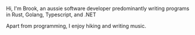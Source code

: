 Hi, I'm Brook, an aussie software developer predominantly writing programs in Rust, Golang, Typescript, and .NET

Apart from programming, I enjoy hiking and writing music.
